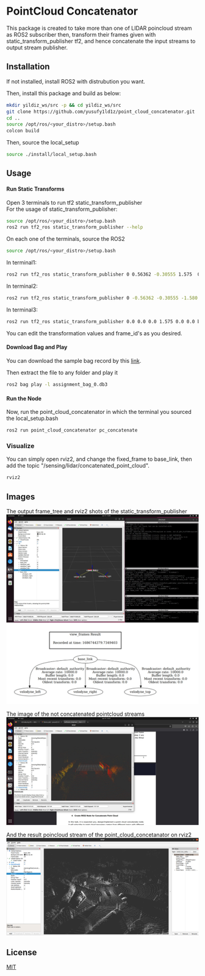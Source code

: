 

# PointCloud Concatenator

This package is created to take more than one of LIDAR poincloud stream as ROS2 subscriber then, transform their frames given with static_transform_publisher tf2, and hence concatenate the input streams to output stream publisher.


## Installation

If not installed, install ROS2 with distrubution you want.

Then, install this package and build as below:

```bash 
mkdir yildiz_ws/src -p && cd yildiz_ws/src
git clone https://github.com/yusufy1ld1z/point_cloud_concatenator.git
cd ..
source /opt/ros/<your_distro>/setup.bash
colcon build
```
Then, source the local_setup
```bash
source ./install/local_setup.bash
```

    
## Usage
#### Run Static Transforms
Open 3 terminals to run tf2 static_transform_publisher  
For the usage of static_transform_publisher:
```bash
source /opt/ros/<your_distro>/setup.bash
ros2 run tf2_ros static_transform_publisher --help
```
On each one of the terminals, source the ROS2
```bash
source /opt/ros/<your_distro>/setup.bash
```
In terminal1:
```bash
ros2 run tf2_ros static_transform_publisher 0 0.56362 -0.30555 1.575  0.71 -0.02 base_link velodyne_left
```
In terminal2:
```bash
ros2 run tf2_ros static_transform_publisher 0 -0.56362 -0.30555 -1.580 0.71 -0.01 base_link velodyne_right
```
In terminal3:
```bash
ros2 run tf2_ros static_transform_publisher 0.0 0.0 0.0 1.575 0.0 0.0 base_link velodyne_top
```
You can edit the transformation values and frame_id's as you desired.

#### Download Bag and Play
You can download the sample bag record by this [link](https://drive.google.com/drive/folders/1O6yQywx6miCwkyWa4PqklzdNIpwnlqr?usp=share_link).

Then extract the file to any folder and play it
```bash
ros2 bag play -l assignment_bag_0.db3 
```
#### Run the Node
Now, run the point_cloud_concatenator in which the terminal you sourced the local_setup.bash
```bash
ros2 run point_cloud_concatenator pc_concatenate 
```
### Visualize
You can simply open rviz2, and change the fixed_frame to base_link, then add the topic "/sensing/lidar/concatenated_point_cloud".
```bash
rviz2
```
## Images
The output frame_tree and rviz2 shots of the static_transform_publisher
![frames](./images/frames.jpeg)

The image of the not concatenated pointcloud streams
![points_not_concatenated](./images/points_not_concatenated.jpeg)

And the result poincloud stream of the point_cloud_concetanator on rviz2
![rviz_concatenated](./images/rviz_concatenated.png)


  
## License

[MIT](https://choosealicense.com/licenses/mit/)

  
